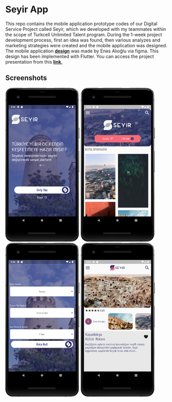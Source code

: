 # Seyir App

   This repo contains the mobile application prototype codes of our Digital Service Project called Seyir, which we developed with my teammates within the scope of Turkcell Unlimited Talent program. During the 1-week project development process, first an idea was found, then various analyzes and marketing strategies were created and the mobile application was designed. The mobile application [**design**](https://www.figma.com/proto/VSC4tNCpSh5GY3r5qfM8E9/Seyir-App?node-id=83%3A329&viewport=-269%2C322%2C0.2075285017490387&scaling=scale-down) was made by Enes Alıoğlu via figma. This design has been implemented with Flutter. You can access the project presentation from this [**link**.]()

## Screenshots
<img src="https://github.com/hakanbakacak/Seyir/blob/master/ss/login.PNG" height="480px"> <img src="https://github.com/hakanbakacak/Seyir/blob/master/ss/home.PNG" height="480px">
<img src="https://github.com/hakanbakacak/Seyir/blob/master/ss/findRoute.PNG" height="480px"> <img src="https://github.com/hakanbakacak/Seyir/blob/master/ss/routeDetail.PNG" height="480px">
